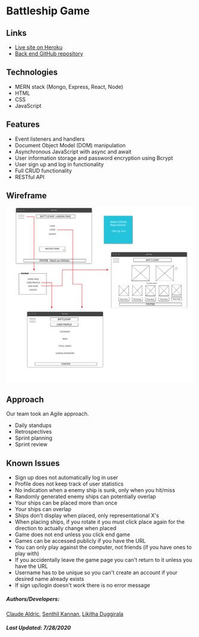 # Battleship Game

## Links

- [Live site on Heroku](https://playbattleship.herokuapp.com/)
- [Back end GitHub repository](https://github.com/caldric/battleship-api/)

## Technologies

- MERN stack (Mongo, Express, React, Node)
- HTML
- CSS
- JavaScript

## Features

- Event listeners and handlers
- Document Object Model (DOM) manipulation
- Asynchronous JavaScript with async and await
- User information storage and password encryption using Bcrypt
- User sign up and log in functionality
- Full CRUD functionality
- RESTful API

## Wireframe

![Wireframe](./public/wireframe.png)

## Approach

Our team took an Agile approach.

- Daily standups
- Retrospectives
- Sprint planning
- Sprint review

## Known Issues

- Sign up does not automatically log in user
- Profile does not keep track of user statistics
- No indication when a enemy ship is sunk, only when you hit/miss
- Randomly generated enemy ships can potentially overlap
- Your ships can be placed more than once
- Your ships can overlap
- Ships don't display when placed, only representational X's
- When placing ships, if you rotate it you must click place again for the direction to actually change when placed
- Game does not end unless you click end game
- Games can be accessed publicly if you have the URL
- You can only play against the computer, not friends (if you have ones to play with)
- If you accidentally leave the game page you can't return to it unless you have the URL
- Username has to be unique so you can't create an account if your desired name already exists
- If sign up/login doesn't work there is no error message

##### Authors/Developers:

[Claude Aldric](https://github.com/caldric),
[Senthil Kannan](https://github.com/spk2dc),
[Likitha Duggirala](https://github.com/likithaaa)

##### Last Updated: 7/28/2020
